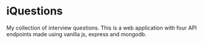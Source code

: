 # iQuestions
My collection of interview questions.
This is a web application with four API endpoints made using vanilla js, express and mongodb.
